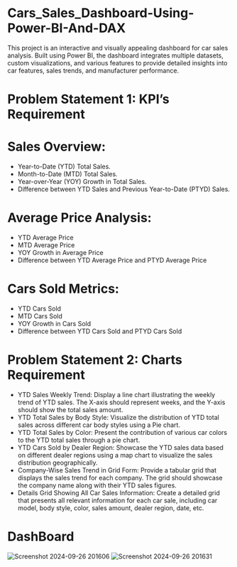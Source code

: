 # Cars_Sales_Dashboard-Using-Power-BI-And-DAX
This project is an interactive and visually appealing dashboard for car sales analysis. Built using Power BI, the dashboard integrates multiple datasets, custom visualizations, and various features to provide detailed insights into car features, sales trends, and manufacturer performance.

# Problem Statement 1: KPI’s Requirement
# Sales Overview:
* Year-to-Date (YTD) Total Sales.
* Month-to-Date (MTD) Total Sales.
* Year-over-Year (YOY) Growth in Total Sales.
* Difference between YTD Sales and Previous Year-to-Date (PTYD) Sales.

# Average Price Analysis:
* YTD Average Price
* MTD Average Price
* YOY Growth in Average Price
* Difference between YTD Average Price and PTYD Average Price

# Cars Sold Metrics:
* YTD Cars Sold
* MTD Cars Sold
* YOY Growth in Cars Sold
* Difference between YTD Cars Sold and PTYD Cars Sold

# Problem Statement 2: Charts Requirement
* YTD Sales Weekly Trend: Display a line chart illustrating the weekly trend of YTD sales. The X-axis should represent weeks, and the Y-axis should show the total sales amount.
* YTD Total Sales by Body Style: Visualize the distribution of YTD total sales across different car body styles using a Pie chart.
* YTD Total Sales by Color: Present the contribution of various car colors to the YTD total sales through a pie chart.
* YTD Cars Sold by Dealer Region: Showcase the YTD sales data based on different dealer regions using a map chart to visualize the sales distribution geographically.
* Company-Wise Sales Trend in Grid Form: Provide a tabular grid that displays the sales trend for each company. The grid should showcase the company name along with their YTD sales figures.
* Details Grid Showing All Car Sales Information: Create a detailed grid that presents all relevant information for each car sale, including car model, body style, color, sales amount, dealer region, date, etc.

# DashBoard

![Screenshot 2024-09-26 201606](https://github.com/user-attachments/assets/fb0fd9ef-a181-47b7-a013-bc2da2eccb71)
![Screenshot 2024-09-26 201631](https://github.com/user-attachments/assets/20ff84c6-1e6f-46f4-86c3-8827414cea7e)

